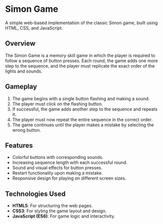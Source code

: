 # Simon Game

A simple web-based implementation of the classic Simon game, built using HTML, CSS, and JavaScript.

## Overview
The Simon Game is a memory skill game in which the player is required to follow a sequence of button presses. Each round, the game adds one more step to the sequence, and the player must replicate the exact order of the lights and sounds.

## Gameplay
1. The game begins with a single button flashing and making a sound.
2. The player must click on the flashing button.
3. If successful, the game adds another step to the sequence and repeats it.
4. The player must now repeat the entire sequence in the correct order.
5. The game continues until the player makes a mistake by selecting the wrong button.

## Features
- Colorful buttons with corresponding sounds.
- Increasing sequence length with each successful round.
- Sound and visual effects for button presses.
- Restart functionality upon making a mistake.
- Responsive design for playing on different screen sizes.

## Technologies Used
- **HTML5**: For structuring the web pages.
- **CSS3**: For styling the game layout and design.
- **JavaScript (ES6)**: For game logic and interactivity.
